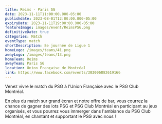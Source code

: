 ```yaml
---
title: Reims - Paris SG
date: 2023-11-11T11:00:00.000-05:00
publishdate: 2023-08-01T12:00:00.000-05:00
expiryDate: 2023-11-11T19:00:00.000-05:00
featureImage: images/event/ReimsPSG.png
definitiveDate: true
categories: Match
eventType: match
shortDescription: 8e journée de Ligue 1
homeLogo: /images/teams/41.png
awayLogo: /images/teams/13.png
homeTeam: Reims
awayTeam: Paris SG
location: Union Française de Montréal
link: https://www.facebook.com/events/303006882619166
---
```


Venez vivre le match du PSG à l'Union Française avec le PSG Club Montréal.

En plus du match sur grand écran et notre offre de bar, vous courrez la chance de gagner des lots PSG et PSG Club Montréal en participant au jeux organisés, et vous pourrez vous immerger dans l'ambiance du PSG Club Montréal, en chantant et supportant le PSG avec nous !

